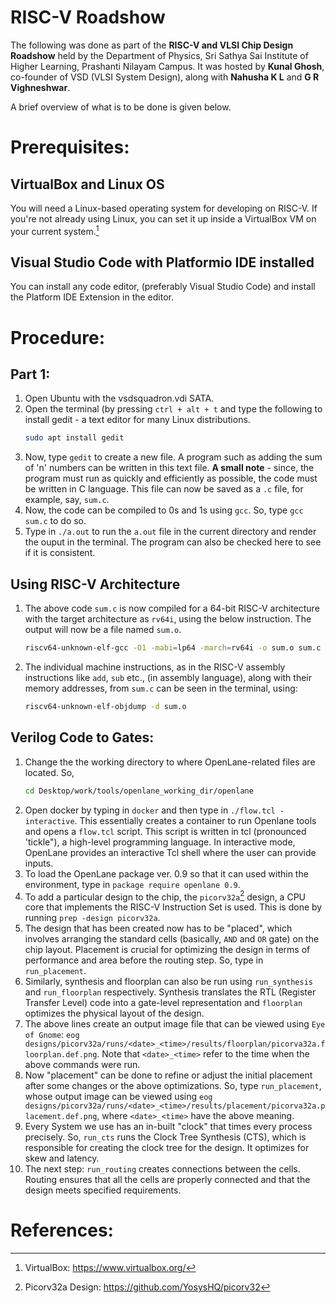 # RISC-V Roadshow


The following was done as part of the **RISC-V and VLSI Chip Design Roadshow** held by the Department of Physics, Sri Sathya Sai Institute of Higher Learning, Prashanti Nilayam Campus. It was hosted by **Kunal Ghosh**, co-founder of VSD (VLSI System Design), along with **Nahusha K L** and **G R Vighneshwar**.

A brief overview of what is to be done is given below.

# Prerequisites:
## VirtualBox and Linux OS
You will need a Linux-based operating system for developing on RISC-V. If you're not already using Linux, you can set it up inside a VirtualBox VM on your current system.[^1]
## Visual Studio Code with Platformio IDE installed
You can install any code editor, (preferably Visual Studio Code) and install the Platform IDE Extension in the editor. 

# Procedure:
## Part 1:
1. Open Ubuntu with the vsdsquadron.vdi SATA.
2. Open the terminal (by pressing `ctrl + alt + t` and type the following to install gedit - a text editor for many Linux distributions.
   ```bash
   sudo apt install gedit
3. Now, type `gedit` to create a new file. A program such as adding the sum of 'n' numbers can be written in this text file. **A small note** - since, the program must run as quickly and efficiently as possible, the code must be written in C language. This file can now be saved as a `.c` file, for example, say, `sum.c`.
4. Now, the code can be compiled to 0s and 1s using `gcc`. So, type `gcc sum.c` to do so.
5. Type in `./a.out` to run the `a.out` file in the current directory and render the ouput in the terminal. The program can also be checked here to see if it is consistent.

## Using RISC-V Architecture
1. The above code `sum.c` is now compiled for a 64-bit RISC-V architecture with the target architecture as `rv64i`, using the below instruction. The output will now be a file named `sum.o`.
   ```bash
   riscv64-unknown-elf-gcc -O1 -mabi=lp64 -march=rv64i -o sum.o sum.c
2. The individual machine instructions, as in the RISC-V assembly instructions like `add`, `sub` etc., (in assembly language), along with their memory addresses, from `sum.c` can be seen in the terminal, using:
   ```bash
   riscv64-unknown-elf-objdump -d sum.o


## Verilog Code to Gates:
1. Change the the working directory to where OpenLane-related files are located. So,
   ```bash
   cd Desktop/work/tools/openlane_working_dir/openlane
2. Open docker by typing in `docker` and then type in `./flow.tcl -interactive`. This essentially creates a container to run Openlane tools and opens a `flow.tcl` script. This script is written in tcl (pronounced 'tickle"), a high-level programming language. In interactive mode, OpenLane provides an interactive Tcl shell where the user can provide inputs.
3. To load the OpenLane package ver. 0.9 so that it can used within the environment, type in `package require openlane 0.9`.
4. To add a particular design to the chip, the `picorv32a`[^2] design, a CPU core that implements the RISC-V Instruction Set is used. This is done by running `prep -design picorv32a`.
5. The design that has been created now has to be "placed", which involves arranging the standard cells (basically, `AND` and `OR` gate) on the chip layout. Placement is crucial for optimizing the design in terms of performance and area before the routing step. So, type in `run_placement`.
5. Similarly, synthesis and floorplan can also be run using `run_synthesis` and `run_floorplan` respectively. Synthesis translates the RTL (Register Transfer Level) code into a gate-level representation and `floorplan` optimizes the physical layout of the design. 
6. The above lines create an output image file that can be viewed using `Eye of Gnome`: `eog designs/picorv32a/runs/<date>_<time>/results/floorplan/picorva32a.floorplan.def.png`. Note that `<date>_<time>` refer to the time when the above commands were run. 
7. Now "placement" can be done to refine or adjust the initial placement after some changes or the above optimizations. So, type `run_placement`, whose output image can be viewed using `eog designs/picorv32a/runs/<date>_<time>/results/placement/picorva32a.placement.def.png`, where `<date>_<time>` have the above meaning.
8. Every System we use has an in-built "clock" that times every process precisely. So, `run_cts` runs the Clock Tree Synthesis (CTS), which is responsible for creating the clock tree for the design. It optimizes for skew and latency.
9. The next step: `run_routing` creates connections between the cells. Routing ensures that all the cells are properly connected and that the design meets specified requirements. 























































# References:
[^1]: VirtualBox: https://www.virtualbox.org/
[^2]: Picorv32a Design: https://github.com/YosysHQ/picorv32
